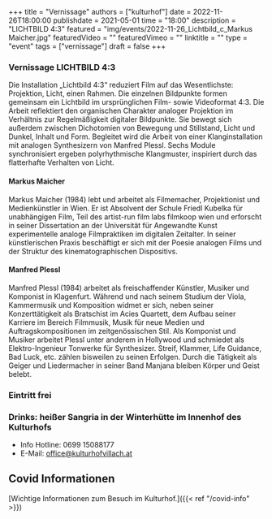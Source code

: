 +++
title = "Vernissage"
authors = ["kulturhof"]
date = 2022-11-26T18:00:00
publishdate = 2021-05-01
time = "18:00"
description = "LICHTBILD 4:3"
featured = "img/events/2022-11-26_Lichtbild_c_Markus Maicher.jpg"
featuredVideo = ""
featuredVimeo = ""
linktitle = ""
type = "event"
tags = ["vernissage"]
draft = false
+++

### Vernissage LICHTBILD 4:3

Die Installation „Lichtbild 4:3“ reduziert Film auf das Wesentlichste: Projektion, Licht, einen Rahmen. Die einzelnen Bildpunkte formen gemeinsam ein Lichtbild im ursprünglichen Film- sowie Videoformat 4:3. Die Arbeit reflektiert den organischen Charakter analoger Projektion im Verhältnis zur Regelmäßigkeit digitaler Bildpunkte. Sie bewegt sich außerdem zwischen Dichotomien von Bewegung und Stillstand, Licht und Dunkel, Inhalt und Form. Begleitet wird die Arbeit von einer Klanginstallation mit analogen Synthesizern von Manfred Plessl. Sechs Module synchronisiert ergeben polyrhythmische Klangmuster, inspiriert durch das flatterhafte Verhalten von Licht.

#### Markus Maicher
Markus Maicher (1984) lebt und arbeitet als Filmemacher, Projektionist und Medienkünstler in Wien. Er ist Absolvent der Schule Friedl Kubelka für unabhängigen Film, Teil des artist-run film labs filmkoop wien und erforscht in seiner Dissertation an der Universität für Angewandte Kunst experimentelle analoge Filmpraktiken im digitalen Zeitalter. In seiner künstlerischen Praxis beschäftigt er sich mit der Poesie analogen Films und der Struktur des kinematographischen Dispositivs.

#### Manfred Plessl
Manfred Plessl (1984) arbeitet als freischaffender Künstler, Musiker und Komponist in Klagenfurt. Während und nach seinem Studium der Viola, Kammermusik und Komposition widmet er sich, neben seiner Konzerttätigkeit als Bratschist im Acies Quartett, dem Aufbau seiner Karriere im Bereich Filmmusik, Musik für neue Medien und Auftragskompositionen im zeitgenössischen Stil. Als Komponist und Musiker arbeitet Plessl unter anderem in Hollywood und schmiedet als Elektro-Ingenieur Tonwerke für Synthesizer. Streif, Klammer, Life Guidance, Bad Luck, etc. zählen bisweilen zu seinen Erfolgen. Durch die Tätigkeit als Geiger und Liedermacher in seiner Band Manjana bleiben Körper und Geist belebt.

### Eintritt frei

### Drinks: heißer Sangria in der Winterhütte im Innenhof des Kulturhofs

- Info Hotline: 0699 15088177 
- E-Mail: office@kulturhofvillach.at

## Covid Informationen

[Wichtige Informationen zum Besuch im Kulturhof.]({{< ref "/covid-info" >}})
